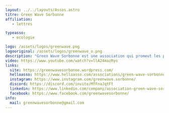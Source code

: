```yaml
---
layout: ../../layouts/Assos.astro
titre: Green Wave Sorbonne
affiliation: 
   - lettres

typeasso: 
   - ecologie

logo: /assets/logos/greenwave.png
logooriginal: /assets/logos/greenwave_o.png
description: "Green Wave Sorbonne est une association qui promeut les projets éco-responsables à l’initiative et pour les étudiants de la Faculté des Lettres de Sorbonne Université, dans une optique durable et éthique. Au programme:livraisons de paniers de légumes bio dans le cadre d’une Association pour le Maintien d’une Agriculture Paysanne (AMAP), projections de films, projet zéro déchet, rédaction d’un guide sur l’alimentation durable… et bien plus encore !"
video: https://www.youtube.com/watch?v=llA24mazRyo
links:
  site: https://greenwavesorbonne.wordpress.com/
  helloasso: https://www.helloasso.com/associations/green-wave-sorbonne
  instagram: https://www.instagram.com/greenwave.sorbonne/
  discord: https://discord.com/invite/MfFnaJqtFt
  linkedin: https://www.linkedin.com/company/association-green-wave-sorbonne/
  facebook: https://www.facebook.com/greenwavesorbonne/
info:
  mail: greenwavesorbonne@gmail.com
---
```

